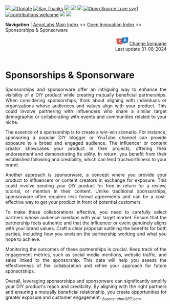 [![](https://dcbadge.vercel.app/api/server/hw3j3RwfJf) ](https://discord.gg/hw3j3RwfJf)
 [![Donate](https://img.shields.io/badge/donate-$-brown.svg?style=for-the-badge)](http://paypal.me/mtpsilva)
 [![Say Thanks](https://img.shields.io/badge/Say%20Thanks-!-yellow.svg?style=for-the-badge)](https://saythanks.io/to/mtpsilva)
![](https://img.shields.io/github/last-commit/aeonSolutions/aeonSolutions?style=for-the-badge)
<img src="https://us-central1-trackgit-analytics.cloudfunctions.net/token/ping/lztozx5fhr486ojv78ol" />
![](https://views.whatilearened.today/views/github/aeonSolutions/aeonSolutions.svg)
[![Open Source Love svg1](https://badges.frapsoft.com/os/v1/open-source.svg?v=103)](#)
[![contributions welcome](https://img.shields.io/badge/contributions-welcome-brightgreen.svg?style=flat&label=Contributions&colorA=red&colorB=black	)](#)
[<img src="https://cdn.buymeacoffee.com/buttons/v2/default-yellow.png" data-canonical-src="https://cdn.buymeacoffee.com/buttons/v2/default-yellow.png" height="30" />](https://www.buymeacoffee.com/migueltomas)
<a href="https://github.com/sponsors/aeonSolutions">
  <img height="40" src="https://github.com/aeonSolutions/PCB-Prototyping-Catalogue/blob/main/media/become_a_github_sponsor.png">
</a>


**Navigation** | [AeonLabs Main Index](https://github.com/aeonSolutions/aeonSolutions/blob/main/aeonSolutions-Main-Index.md)  >>  [Open Innovation Index](https://github.com/aeonSolutions/aeonSolutions/blob/main/open-innovation-book-index.md)  >> Sponsorships & Sponsorware

<div align="right">
   <img height="25" src="https://github.com/aeonSolutions/aeonSolutions/blob/main/media/language-icon.png"> 
 <a href="https://github-com.translate.goog/aeonSolutions/aeonSolutions/blob/main/Sponsorships_%26_Sponsorware.md?_x_tr_sl=en&_x_tr_tl=fr&_x_tr_hl=en&_x_tr_pto=wapp">Change language</a> <br>
Last update 31-08-2024
</div>

<br>

<div align="justify">

# Sponsorships & Sponsorware
Sponsorships and sponsorware offer an intriguing way to enhance the visibility of a DIY product while creating mutually beneficial partnerships. When considering sponsorships, think about aligning with individuals or organizations whose audiences and values align with your product. This could involve partnering with influencers who share a similar target demographic or collaborating with events and communities related to your niche.

The essence of a sponsorship is to create a win-win scenario. For instance, sponsoring a popular DIY blogger or YouTube channel can provide exposure to a broad and engaged audience. The influencer or content creator showcases your product in their projects, offering their endorsement and demonstrating its utility. In return, you benefit from their established following and credibility, which can lend trustworthiness to your brand.

Another approach is sponsorware, a concept where you provide your product to influencers or content creators in exchange for exposure. This could involve sending your DIY product for free in return for a review, tutorial, or mention in their content. Unlike traditional sponsorships, sponsorware often requires less formal agreements and can be a cost-effective way to get your product in front of potential customers.

To make these collaborations effective, you need to carefully select partners whose audience overlaps with your target market. Ensure that the partnership feels authentic and that the influencer or event genuinely aligns with your brand values. Craft a clear proposal outlining the benefits for both parties, including how you envision the partnership working and what you hope to achieve. 

Monitoring the outcomes of these partnerships is crucial. Keep track of the engagement metrics, such as social media mentions, website traffic, and sales linked to the sponsorship. This data will help you assess the effectiveness of the collaboration and refine your approach for future sponsorships.

Overall, leveraging sponsorships and sponsorware can significantly amplify your DIY product's reach and credibility. By aligning with the right partners and ensuring a mutually beneficial relationship, you create opportunities for greater exposure and customer engagement. <sub>*Source: chatGPT.com* </sub>

</div>
